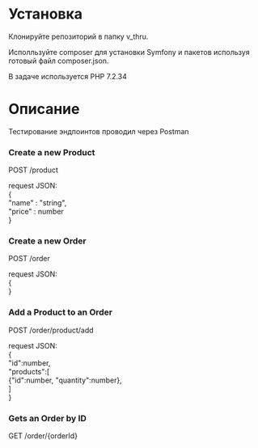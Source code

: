 <h1>Установка</h1>
<p>Клонируйте репозиторий в папку v_thru.</p>
<p>Исполльзуйте composer для установки Symfony и пакетов используя готовый файл composer.json.</p>
<p>В задаче используется PHP 7.2.34</p>

<h1>Описание</h1>
<p>Тестирование эндпоинтов проводил через Postman</>

<h3>Create a new Product</h3>
<p>POST /product</p>
<p>request JSON:<br>
{<br>
    "name" : "string",<br>
    "price" : number<br>
}<br></p>

<h3>Create a new Order</h3>
<p>POST /order</p>
<p>request JSON:<br>
{<br>
}<br></p>

<h3>Add a Product to an Order</h3>
<p>POST /order/product/add</p>
<p>request JSON:<br>
{<br>
    "id":number,<br>
    "products":[<br>
        {"id":number, "quantity":number},<br>
    ]<br>
}<br></p>

<h3>Gets an Order by ID</h3>
<p>GET /order/{orderId}</p>
